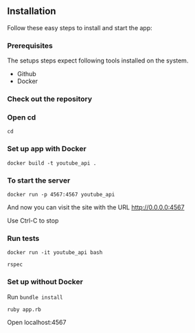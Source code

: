 ## Installation
Follow these easy steps to install and start the app:

### Prerequisites
The setups steps expect following tools installed on the system.

* Github
* Docker

### Check out the repository

### Open cd
```cd ```

### Set up app with Docker
```docker build -t youtube_api .```

### To start the server
```docker run -p 4567:4567 youtube_api```

And now you can visit the site with the URL http://0.0.0.0:4567

Use Ctrl-C to stop

### Run tests
```docker run -it youtube_api bash```

```rspec```

### Set up without Docker

Run ```bundle install```

```ruby app.rb```

Open localhost:4567
